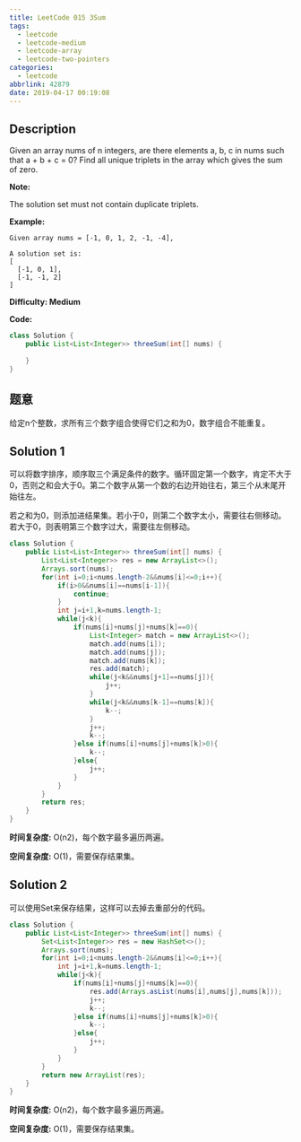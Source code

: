 ```yaml
---
title: LeetCode 015 3Sum
tags:
  - leetcode
  - leetcode-medium
  - leetcode-array
  - leetcode-two-pointers
categories:
  - leetcode
abbrlink: 42879
date: 2019-04-17 00:19:08
---
```


## Description

Given an array nums of n integers, are there elements a, b, c in nums such that a + b + c = 0? Find all unique triplets in the array which gives the sum of zero.

**Note:**

The solution set must not contain duplicate triplets.

**Example:**

```
Given array nums = [-1, 0, 1, 2, -1, -4],

A solution set is:
[
  [-1, 0, 1],
  [-1, -1, 2]
]
```

**Difficulty: Medium**

**Code:**

```java
class Solution {
    public List<List<Integer>> threeSum(int[] nums) {
        
    }
}
```

## 题意

给定n个整数，求所有三个数字组合使得它们之和为0，数字组合不能重复。

<!-- more -->

## Solution 1

可以将数字排序，顺序取三个满足条件的数字。循环固定第一个数字，肯定不大于0，否则之和会大于0。第二个数字从第一个数的右边开始往右，第三个从末尾开始往左。

若之和为0，则添加进结果集。若小于0，则第二个数字太小，需要往右侧移动。若大于0，则表明第三个数字过大，需要往左侧移动。

```java
class Solution {
    public List<List<Integer>> threeSum(int[] nums) {
        List<List<Integer>> res = new ArrayList<>();
        Arrays.sort(nums);
        for(int i=0;i<nums.length-2&&nums[i]<=0;i++){
            if(i>0&&nums[i]==nums[i-1]){
                continue;
            }
            int j=i+1,k=nums.length-1;
            while(j<k){
                if(nums[i]+nums[j]+nums[k]==0){
                    List<Integer> match = new ArrayList<>();
                    match.add(nums[i]);
                    match.add(nums[j]);
                    match.add(nums[k]);
                    res.add(match);
                    while(j<k&&nums[j+1]==nums[j]){
                        j++;
                    }
                    while(j<k&&nums[k-1]==nums[k]){
                        k--;
                    }
                    j++;
                    k--;
                }else if(nums[i]+nums[j]+nums[k]>0){
                    k--;
                }else{
                    j++;   
                }
            }
        }
        return res;
    }
}
```

**时间复杂度:** O(n2)，每个数字最多遍历两遍。

**空间复杂度:** O(1)，需要保存结果集。

## Solution 2

可以使用Set来保存结果，这样可以去掉去重部分的代码。

```java
class Solution {
    public List<List<Integer>> threeSum(int[] nums) {
        Set<List<Integer>> res = new HashSet<>();
        Arrays.sort(nums);
        for(int i=0;i<nums.length-2&&nums[i]<=0;i++){
            int j=i+1,k=nums.length-1;
            while(j<k){
                if(nums[i]+nums[j]+nums[k]==0){
                    res.add(Arrays.asList(nums[i],nums[j],nums[k]));
                    j++;
                    k--;
                }else if(nums[i]+nums[j]+nums[k]>0){
                    k--;
                }else{
                    j++;   
                }
            }
        }
        return new ArrayList(res);
    }
}
```

**时间复杂度:** O(n2)，每个数字最多遍历两遍。

**空间复杂度:** O(1)，需要保存结果集。

